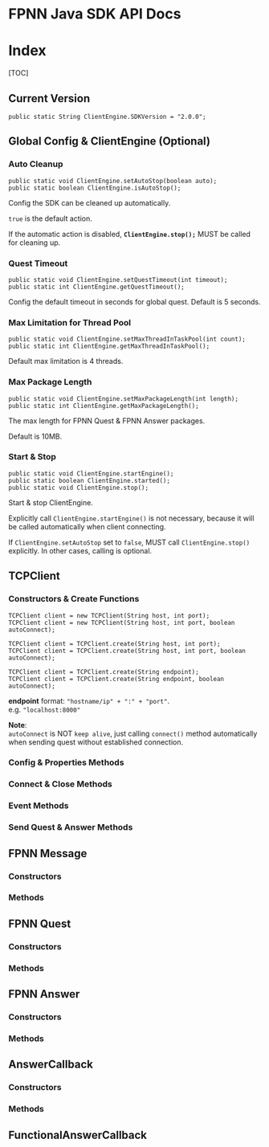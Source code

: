# FPNN Java SDK API Docs

# Index

[TOC]

## Current Version

	public static String ClientEngine.SDKVersion = "2.0.0";

## Global Config & ClientEngine (Optional)

### Auto Cleanup

	public static void ClientEngine.setAutoStop(boolean auto);
	public static boolean ClientEngine.isAutoStop();

Config the SDK can be cleaned up automatically.

`true` is the default action.

If the automatic action is disabled, **`ClientEngine.stop();`** MUST be called for cleaning up.

### Quest Timeout

	public static void ClientEngine.setQuestTimeout(int timeout);
	public static int ClientEngine.getQuestTimeout();

Config the default timeout in seconds for global quest. Default is 5 seconds.

### Max Limitation for Thread Pool

	public static void ClientEngine.setMaxThreadInTaskPool(int count);
	public static int ClientEngine.getMaxThreadInTaskPool();

Default max limitation is 4 threads.

### Max Package Length

	public static void ClientEngine.setMaxPackageLength(int length);
	public static int ClientEngine.getMaxPackageLength();

The max length for FPNN Quest & FPNN Answer packages.

Default is 10MB.

### Start & Stop

	public static void ClientEngine.startEngine();
	public static boolean ClientEngine.started();
	public static void ClientEngine.stop();

Start & stop ClientEngine.

Explicitly call `ClientEngine.startEngine()` is not necessary, because it will be called automatically when client connecting.

If  `ClientEngine.setAutoStop` set to `false`, MUST call `ClientEngine.stop()`  explicitly. In other cases, calling is optional.


## TCPClient

### Constructors & Create Functions

	TCPClient client = new TCPClient(String host, int port);
	TCPClient client = new TCPClient(String host, int port, boolean autoConnect);

	TCPClient client = TCPClient.create(String host, int port);
	TCPClient client = TCPClient.create(String host, int port, boolean autoConnect);

	TCPClient client = TCPClient.create(String endpoint);
	TCPClient client = TCPClient.create(String endpoint, boolean autoConnect);

**endpoint** format: `"hostname/ip" + ":" + "port"`.  
e.g. `"localhost:8000"`

**Note**:  
`autoConnect` is NOT `keep alive`, just calling `connect()` method automatically when sending quest without established connection.

### Config & Properties Methods

### Connect & Close Methods

### Event Methods

### Send Quest & Answer Methods


## FPNN Message

### Constructors

### Methods



## FPNN Quest

### Constructors

### Methods



## FPNN Answer

### Constructors

### Methods



## AnswerCallback

### Constructors

### Methods


## FunctionalAnswerCallback






